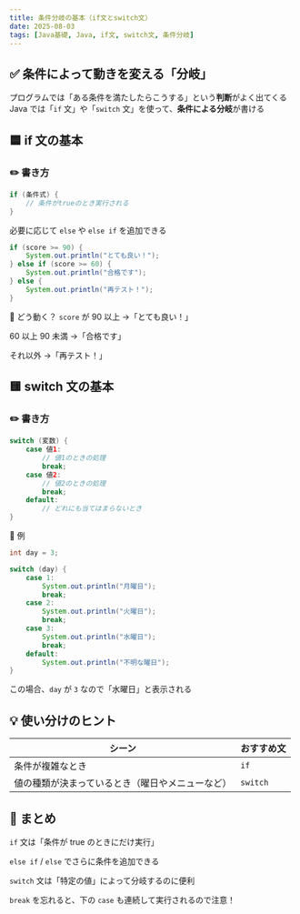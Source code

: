 ```yaml
---
title: 条件分岐の基本（if文とswitch文）
date: 2025-08-03
tags: [Java基礎, Java, if文, switch文, 条件分岐]
---
```


## ✅ 条件によって動きを変える「分岐」

プログラムでは「ある条件を満たしたらこうする」という**判断**がよく出てくる  
Java では「`if` 文」や「`switch` 文」を使って、**条件による分岐**が書ける

## 🟦 if 文の基本

### ✏️ 書き方

```java
if (条件式) {
    // 条件がtrueのとき実行される
}
```

必要に応じて `else` や `else if` を追加できる

```java
if (score >= 90) {
    System.out.println("とても良い！");
} else if (score >= 60) {
    System.out.println("合格です");
} else {
    System.out.println("再テスト！");
}
```

💬 どう動く？
`score` が 90 以上 →「とても良い！」

60 以上 90 未満 →「合格です」

それ以外 →「再テスト！」

## 🟨 switch 文の基本

### ✏️ 書き方

```java
switch (変数) {
    case 値1:
        // 値1のときの処理
        break;
    case 値2:
        // 値2のときの処理
        break;
    default:
        // どれにも当てはまらないとき
}
```

📘 例

```java
int day = 3;

switch (day) {
    case 1:
        System.out.println("月曜日");
        break;
    case 2:
        System.out.println("火曜日");
        break;
    case 3:
        System.out.println("水曜日");
        break;
    default:
        System.out.println("不明な曜日");
}
```

この場合、`day` が `3` なので「水曜日」と表示される

## 💡 使い分けのヒント

| シーン                                           | おすすめ文 |
| ------------------------------------------------ | ---------- |
| 条件が複雑なとき                                 | `if`       |
| 値の種類が決まっているとき（曜日やメニューなど） | `switch`   |

## 📝 まとめ

`if` 文は「条件が true のときにだけ実行」

`else if` / `else` でさらに条件を追加できる

`switch` 文は「特定の値」によって分岐するのに便利

`break` を忘れると、下の `case` も連続して実行されるので注意！
